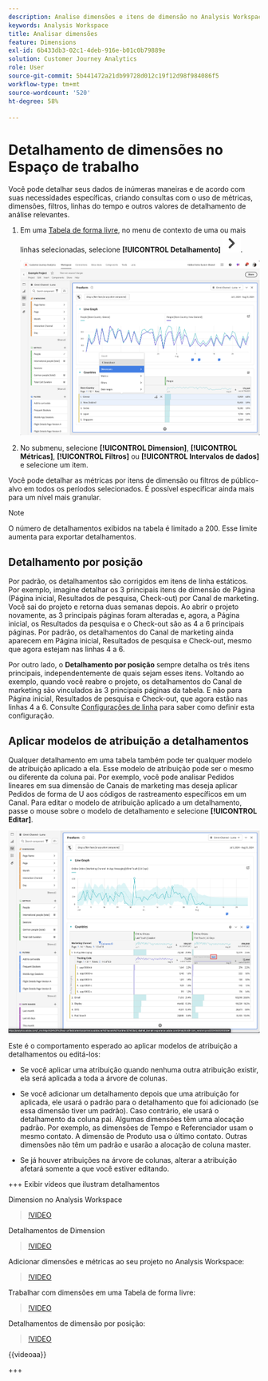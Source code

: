 ```yaml
---
description: Analise dimensões e itens de dimensão no Analysis Workspace.
keywords: Analysis Workspace
title: Analisar dimensões
feature: Dimensions
exl-id: 6b433db3-02c1-4deb-916e-b01c0b79889e
solution: Customer Journey Analytics
role: User
source-git-commit: 5b441472a21db99728d012c19f12d98f984086f5
workflow-type: tm+mt
source-wordcount: '520'
ht-degree: 58%

---
```


# Detalhamento de dimensões no Espaço de trabalho

Você pode detalhar seus dados de inúmeras maneiras e de acordo com suas necessidades específicas, criando consultas com o uso de métricas, dimensões, filtros, linhas do tempo e outros valores de detalhamento de análise relevantes.

1. Em uma [Tabela de forma livre](/help/analysis-workspace/visualizations/freeform-table/freeform-table.md), no menu de contexto de uma ou mais linhas selecionadas, selecione **[!UICONTROL Detalhamento]** ![DivisaDireita](/help/assets/icons/ChevronRight.svg).

   ![Resultado da Etapa mostrando Criar alerta a partir da seleção selecionada.](assets/breakdown.png)

1. No submenu, selecione **[!UICONTROL Dimension]**, **[!UICONTROL Métricas]**, **[!UICONTROL Filtros]** ou **[!UICONTROL Intervalos de dados]** e selecione um item.

Você pode detalhar as métricas por itens de dimensão ou filtros de público-alvo em todos os períodos selecionados. É possível especificar ainda mais para um nível mais granular.

>[!NOTE]
>
>O número de detalhamentos exibidos na tabela é limitado a 200. Esse limite aumenta para exportar detalhamentos.

## Detalhamento por posição

Por padrão, os detalhamentos são corrigidos em itens de linha estáticos. Por exemplo, imagine detalhar os 3 principais itens de dimensão de Página (Página inicial, Resultados de pesquisa, Check-out) por Canal de marketing. Você sai do projeto e retorna duas semanas depois. Ao abrir o projeto novamente, as 3 principais páginas foram alteradas e, agora, a Página inicial, os Resultados da pesquisa e o Check-out são as 4 a 6 principais páginas. Por padrão, os detalhamentos do Canal de marketing ainda aparecem em Página inicial, Resultados de pesquisa e Check-out, mesmo que agora estejam nas linhas 4 a 6.

Por outro lado, o **Detalhamento por posição** sempre detalha os três itens principais, independentemente de quais sejam esses itens. Voltando ao exemplo, quando você reabre o projeto, os detalhamentos do Canal de marketing são vinculados às 3 principais páginas da tabela. E não para Página inicial, Resultados de pesquisa e Check-out, que agora estão nas linhas 4 a 6. Consulte [Configurações de linha](/help/analysis-workspace/visualizations/freeform-table/column-row-settings/table-settings.md) para saber como definir esta configuração.



## Aplicar modelos de atribuição a detalhamentos

Qualquer detalhamento em uma tabela também pode ter qualquer modelo de atribuição aplicado a ela. Esse modelo de atribuição pode ser o mesmo ou diferente da coluna pai. Por exemplo, você pode analisar Pedidos lineares em sua dimensão de Canais de marketing mas deseja aplicar Pedidos de forma de U aos códigos de rastreamento específicos em um Canal. Para editar o modelo de atribuição aplicado a um detalhamento, passe o mouse sobre o modelo de detalhamento e selecione **[!UICONTROL Editar]**.

![Comparação de atribuição de pedido mostrando as configurações de Detalhamento](assets/breakdown-attribution.png)

Este é o comportamento esperado ao aplicar modelos de atribuição a detalhamentos ou editá-los:

* Se você aplicar uma atribuição quando nenhuma outra atribuição existir, ela será aplicada a toda a árvore de colunas.

* Se você adicionar um detalhamento depois que uma atribuição for aplicada, ele usará o padrão para o detalhamento que foi adicionado (se essa dimensão tiver um padrão). Caso contrário, ele usará o detalhamento da coluna pai. Algumas dimensões têm uma alocação padrão. Por exemplo, as dimensões de Tempo e Referenciador usam o mesmo contato. A dimensão de Produto usa o último contato. Outras dimensões não têm um padrão e usarão a alocação de coluna master.

* Se já houver atribuições na árvore de colunas, alterar a atribuição afetará somente a que você estiver editando.

+++ Exibir vídeos que ilustram detalhamentos

Dimension no Analysis Workspace

>[!VIDEO](https://video.tv.adobe.com/v/23971)

Detalhamentos de Dimension

>[!VIDEO](https://video.tv.adobe.com/v/23969)

Adicionar dimensões e métricas ao seu projeto no Analysis Workspace:

>[!VIDEO](https://video.tv.adobe.com/v/30606)

Trabalhar com dimensões em uma Tabela de forma livre:

>[!VIDEO](https://video.tv.adobe.com/v/40179)

Detalhamentos de dimensão por posição:

>[!VIDEO](https://video.tv.adobe.com/v/24033)

{{videoaa}}

+++
